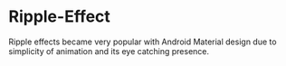 # Ripple-Effect
Ripple effects became very popular with Android Material design due to simplicity of animation and its eye catching presence.
